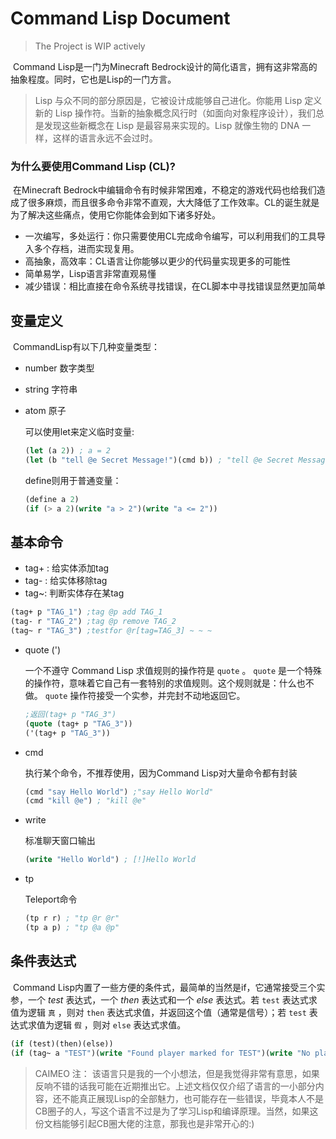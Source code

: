 # Command Lisp Document
> The Project is WIP actively

​	Command Lisp是一门为Minecraft Bedrock设计的简化语言，拥有这非常高的抽象程度。同时，它也是Lisp的一门方言。

> Lisp 与众不同的部分原因是，它被设计成能够自己进化。你能用 Lisp 定义新的 Lisp 操作符。当新的抽象概念风行时（如面向对象程序设计），我们总是发现这些新概念在 Lisp 是最容易来实现的。Lisp 就像生物的 DNA 一样，这样的语言永远不会过时。

### 为什么要使用Command Lisp (CL)?

​	在Minecraft Bedrock中编辑命令有时候非常困难，不稳定的游戏代码也给我们造成了很多麻烦，而且很多命令非常不直观，大大降低了工作效率。CL的诞生就是为了解决这些痛点，使用它你能体会到如下诸多好处。

- 一次编写，多处运行：你只需要使用CL完成命令编写，可以利用我们的工具导入多个存档，进而实现复用。
- 高抽象，高效率：CL语言让你能够以更少的代码量实现更多的可能性
- 简单易学，Lisp语言非常直观易懂
- 减少错误：相比直接在命令系统寻找错误，在CL脚本中寻找错误显然更加简单

## 变量定义

​	CommandLisp有以下几种变量类型：

- number 数字类型

- string 字符串

- atom 原子

  可以使用let来定义临时变量:

  ```lisp
  (let (a 2)) ; a = 2
  (let (b "tell @e Secret Message!")(cmd b)) ; "tell @e Secret Message!"
  ```

  define则用于普通变量：

  ```lisp
  (define a 2)
  (if (> a 2)(write "a > 2")(write "a <= 2"))
  ```

  

## 基本命令

- tag+ : 给实体添加tag
- tag- : 给实体移除tag
- tag~: 判断实体存在某tag

```lisp
(tag+ p "TAG_1") ;tag @p add TAG_1
(tag- r "TAG_2") ;tag @p remove TAG_2
(tag~ r "TAG_3") ;testfor @r[tag=TAG_3] ~ ~ ~ 
```

- quote (')

  一个不遵守 Command Lisp 求值规则的操作符是 `quote` 。 `quote` 是一个特殊的操作符，意味着它自己有一套特别的求值规则。这个规则就是：什么也不做。 `quote` 操作符接受一个实参，并完封不动地返回它。

  ```lisp
  ;返回(tag+ p "TAG_3")
  (quote (tag+ p "TAG_3")) 
  ('(tag+ p "TAG_3")) 
  ```

- cmd

  执行某个命令，不推荐使用，因为Command Lisp对大量命令都有封装

  ```lisp
  (cmd "say Hello World") ;"say Hello World"
  (cmd "kill @e") ; "kill @e"
  ```

- write

  标准聊天窗口输出

  ```lisp
  (write "Hello World") ; [!]Hello World
  ```

- tp

  Teleport命令

  ```lisp
  (tp r r) ; "tp @r @r"
  (tp a p) ; "tp @a @p"
  ```

## 条件表达式

​	Command Lisp内置了一些方便的条件式，最简单的当然是if，它通常接受三个实参，一个 *test* 表达式，一个 *then* 表达式和一个 *else* 表达式。若 `test` 表达式求值为逻辑 `真` ，则对 `then` 表达式求值，并返回这个值（通常是信号）；若 `test` 表达式求值为逻辑 `假` ，则对 `else` 表达式求值。

```lisp
(if (test)(then)(else))
(if (tag~ a "TEST")(write "Found player marked for TEST")(write "No player has the TEST tag"))
```



> CAIMEO 注： 该语言只是我的一个小想法，但是我觉得非常有意思，如果反响不错的话我可能在近期推出它。上述文档仅仅介绍了语言的一小部分内容，还不能真正展现Lisp的全部魅力，也可能存在一些错误，毕竟本人不是CB圈子的人，写这个语言不过是为了学习Lisp和编译原理。当然，如果这份文档能够引起CB圈大佬的注意，那我也是非常开心的:)

